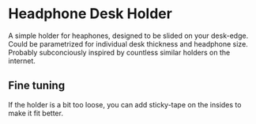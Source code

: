 # Headphone Desk Holder

A simple holder for heaphones, designed to be slided on your desk-edge. Could be parametrized for individual desk thickness and headphone size.
Probably subconciously inspired by countless similar holders on the internet.

## Fine tuning

If the holder is a bit too loose, you can add sticky-tape on the insides to make it fit better.
